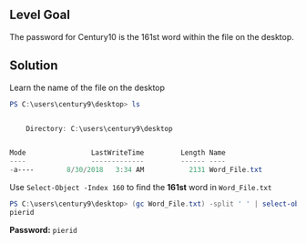 ## Level Goal
The password for Century10 is the 161st word within the file on the desktop.

## Solution
Learn the name of the file on the desktop
```powershell
PS C:\users\century9\desktop> ls


    Directory: C:\users\century9\desktop


Mode                LastWriteTime         Length Name                                 
----                -------------         ------ ----                                 
-a----        8/30/2018   3:34 AM           2131 Word_File.txt                          
```
Use <code>Select-Object -Index 160</code> to find the <strong>161st</strong> word in <code>Word_File.txt</code>
```powershell
PS C:\users\century9\desktop> (gc Word_File.txt) -split ' ' | select-object -index 160 
pierid                                                 
```
<strong>Password:</strong> <code>pierid</code>
